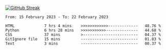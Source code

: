 [![GitHub Streak](https://streak-stats.demolab.com?user=renren-017&theme=sea&hide_border=true&background=DD272700)](https://git.io/streak-stats)

<!--START_SECTION:waka-->

```text
From: 15 February 2023 - To: 22 February 2023

HTML             7 hrs 4 mins    >>>>>>>>>>>>-------------   48.76 %
Python           6 hrs 28 mins   >>>>>>>>>>>--------------   44.68 %
CSS              37 mins         >------------------------   04.37 %
GitIgnore file   15 mins         -------------------------   01.83 %
Text             3 mins          -------------------------   00.37 %
```

<!--END_SECTION:waka-->
